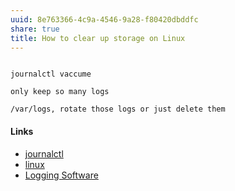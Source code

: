 ```yaml
---
uuid: 8e763366-4c9a-4546-9a28-f80420dbddfc
share: true
title: How to clear up storage on Linux
---
```

```

journalctl vaccume

only keep so many logs

/var/logs, rotate those logs or just delete them

```


#### Links

* [journalctl](../45e80be0-f479-49ef-992b-493aecce88ab)
* [linux](../92dd5bac-e9a3-40b5-9b4d-d776c3bfc784)
* [Logging Software](../5290adb2-42d8-4884-9094-e99d4ad46e77)